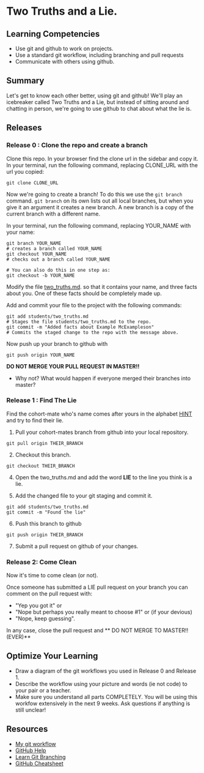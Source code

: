 # Two Truths and a Lie.

## Learning Competencies

* Use git and github to work on projects.
* Use a standard git workflow, including branching and pull requests
* Communicate with others using github.

## Summary

Let's get to know each other better, using git and github! We'll play an icebreaker called Two Truths and a Lie, but instead of sitting around and chatting in person, we're going to use github to chat about what the lie is.

## Releases

### Release 0 : Clone the repo and create a branch

Clone this repo. In your browser find the clone url in the sidebar and copy it. In your terminal, run the following command, replacing CLONE_URL with the url you copied:

``` shell
git clone CLONE_URL
```

Now we're going to create a branch! To do this we use the `git branch` command. `git branch` on its own lists out all local branches, but when you give it an argument it creates a new branch. A new branch is a copy of the current branch with a different name.

In your terminal, run the following command, replacing YOUR_NAME with your name:

``` shell
git branch YOUR_NAME
# creates a branch called YOUR_NAME
git checkout YOUR_NAME
# checks out a branch called YOUR_NAME

# You can also do this in one step as:
git checkout -b YOUR_NAME
```

Modify the file [two_truths.md](students/two_truths.md). so that it contains your name, and three facts about you. One of these facts should be completely made up.

Add and commit your file to the project with the following commands:

``` shell
git add students/two_truths.md
# Stages the file students/two_truths.md to the repo.
git commit -m "Added facts about Example McExampleson"
# Commits the staged change to the repo with the message above.

```

Now push up your branch to github with

``` shell
git push origin YOUR_NAME
```

**DO NOT MERGE YOUR PULL REQUEST IN MASTER!!**

* Why not? What would happen if everyone merged their branches into master?

### Release 1 : Find The Lie
Find the cohort-mate who's name comes after yours in the alphabet [HINT](https://socrates.devbootcamp.com/cohorts/34) and try to find their lie.

1. Pull your cohort-mates branch from github into your local repository.

```shell
git pull origin THEIR_BRANCH
```

2. Checkout this branch.

```shell
git checkout THEIR_BRANCH
```

4. Open the two_truths.md and add the word **LIE** to the line you think is a lie.

5. Add the changed file to your git staging and commit it.

```shell
git add students/two_truths.md
git commit -m "Found the lie"
```

6. Push this branch to github

```shell
git push origin THEIR_BRANCH
```

7. Submit a pull request on github of your changes.

### Release 2: Come Clean

Now it's time to come clean (or not).

Once someone has submitted a LIE pull request on your branch you can comment on the pull request with:

* "Yep you got it" or
* "Nope but perhaps you really meant to choose #1" or (if your devious)
* "Nope, keep guessing".

In any case, close the pull request and
** DO NOT MERGE TO MASTER!! (EVER)**

## Optimize Your Learning

* Draw a diagram of the git workflows you used in Release 0 and Release 1.
* Describe the workflow using your picture and words (ie not code) to your pair or a teacher.
* Make sure you understand all parts COMPLETELY.  You will be using this workfow extensively in the next 9 weeks. Ask questions if anything is still unclear!

## Resources

- [My git workflow](workflow.md)
- [GitHub Help](https://help.github.com/)
- [Learn Git Branching](http://pcottle.github.io/learnGitBranching/)
- [GitHub Cheatsheet](http://byte.kde.org/~zrusin/git/git-cheat-sheet-medium.png)
